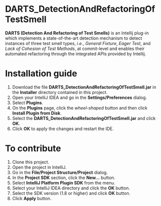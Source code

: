 # DARTS_DetectionAndRefactoringOfTestSmell
**DARTS (Detection And Refactoring of Test Smells)** is an Intellij plug-in which implements a state-of-the-art detection mechanism to detect instances of three test smell types, *i.e.*, *General Fixture*, *Eager Test*, and *Lack of Cohesion of Test Methods*, at commit-level and enables their automated refactoring through the integrated APIs provided by Intellij.

# Installation guide
1. Download the file **DARTS_DetectionAndRefactoringOfTestSmell.jar** in the **Installer** directory contained in this project.
2. Open your IntelliJ IDEA and go in the **Settings/Preferences** dialog.
3. Select **Plugins**.
4. On the **Plugins** page, click the *wheel-shaped* button and then click **Install Plugin from Disk**.
5. Select the **DARTS_DetectionAndRefactoringOfTestSmell.jar** and click **OK**.
6. Click **OK** to apply the changes and restart the IDE.

# To contribute
1. Clone this project.
2. Open the project in IntelliJ.
3. Go in the **File/Project Structure/Project** dialog.
4. In the **Project SDK** section, click the **New...** button.
5. Select **IntelliJ Platform Plugin SDK** from the menu.
6. Select your IntelliJ IDEA directory and click the **OK** button.
7. Select the SDK version (1.8 or higher) and click **OK** button.
8. Click **Apply** button.

